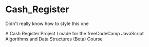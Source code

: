 # Cash_Register
Didn't really know how to style this one

A Cash Register Project I made for the freeCodeCamp JavaScript Algorithms and Data Structures (Beta) Course
